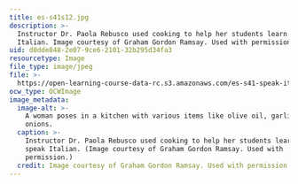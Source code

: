 ```yaml
---
title: es-s41s12.jpg
description: >-
  Instructor Dr. Paola Rebusco used cooking to help her students learn to speak
  Italian. Image courtesy of Graham Gordon Ramsay. Used with permission.
uid: d0dde848-2e07-9ce6-2101-32b295d34fa3
resourcetype: Image
file_type: image/jpeg
file: >-
  https://open-learning-course-data-rc.s3.amazonaws.com/es-s41-speak-italian-with-your-mouth-full-spring-2012/d0dde8482e079ce6210132b295d34fa3_es-s41s12.jpg
ocw_type: OCWImage
image_metadata:
  image-alt: >-
    A woman poses in a kitchen with various items like olive oil, garlic and
    onions.
  caption: >-
    Instructor Dr. Paola Rebusco used cooking to help her students learn to
    speak Italian. (Image courtesy of Graham Gordon Ramsay. Used with
    permission.)
  credit: Image courtesy of Graham Gordon Ramsay. Used with permission.
---
```

